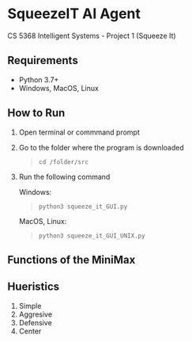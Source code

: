 # SqueezeIT AI Agent
CS 5368 Intelligent Systems - Project 1 (Squeeze It)



## Requirements
* Python 3.7+
* Windows, MacOS, Linux

## How to Run 
1. Open terminal or commmand prompt
2. Go to the folder where the program is downloaded
    > `cd /folder/src`
2. Run the following command

    Windows: 
    > `python3 squeeze_it_GUI.py`
    
    MacOS, Linux: 
    > `python3 squeeze_it_GUI_UNIX.py`
    
## Functions of the MiniMax
## Hueristics
1. Simple
2. Aggresive
3. Defensive
4. Center
